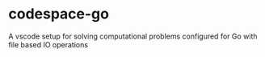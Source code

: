 # codespace-go
A vscode setup for solving computational problems configured for Go with file based IO operations
